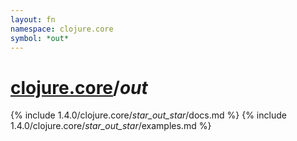 ```yaml
---
layout: fn
namespace: clojure.core
symbol: *out*
---
```


# [clojure.core](../)/*out*

{% include 1.4.0/clojure.core/_star_out_star_/docs.md %}
{% include 1.4.0/clojure.core/_star_out_star_/examples.md %}


